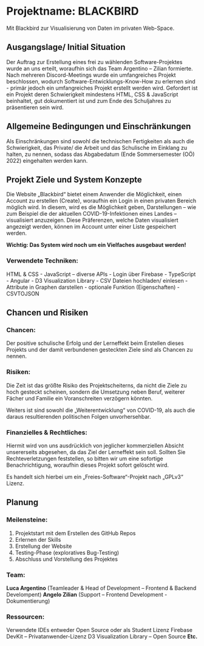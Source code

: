 # **Projektname:** BLACKBIRD
Mit Blackbird zur Visualisierung von Daten im privaten Web-Space.
## **Ausgangslage/ Initial Situation**
	
Der Auftrag zur Erstellung eines frei zu wählenden Software-Projektes wurde an uns erteilt, woraufhin sich das Team Argentino – Zilian formierte. Nach mehreren Discord-Meetings wurde ein umfangreiches Projekt beschlossen, wodurch Software-Entwicklungs-Know-How zu erlernen sind - primär jedoch ein umfangreiches Projekt erstellt werden wird. Gefordert ist ein Projekt deren Schwierigkeit mindestens HTML, CSS & JavaScript beinhaltet, gut dokumentiert ist und zum Ende des Schuljahres zu präsentieren sein wird.
	
## **Allgemeine Bedingungen und Einschränkungen**

Als Einschränkungen sind sowohl die technischen Fertigkeiten als auch die Schwierigkeit, das Private/ die Arbeit und das Schulische im Einklang zu halten, zu nennen, sodass das Abgabedatum (Ende Sommersemester (OÖ) 2022) eingehalten werden kann.

## **Projekt Ziele und System Konzepte**

Die Website „Blackbird“ bietet einem Anwender die Möglichkeit, einen Account zu erstellen (Create), woraufhin ein Login in einen privaten Bereich möglich wird. In diesem, wird es die Möglichkeit geben, Darstellungen – wie zum Beispiel die der aktuellen COVID-19-Infektionen eines Landes – visualisiert anzuzeigen. Diese Präferenzen, welche Daten visualisiert angezeigt werden, können im Account unter einer Liste gespeichert werden.

**Wichtig: Das System wird noch um ein Vielfaches ausgebaut werden!**

### **Verwendete Techniken:**

HTML & CSS - JavaScript – diverse APIs - Login über Firebase - TypeScript - Angular - D3 Visualization Library - CSV Dateien hochladen/ einlesen - Attribute in Graphen darstellen - optionale Funktion (Eigenschaften) - CSVTOJSON

## **Chancen und Risiken**

### **Chancen:**

Der positive schulische Erfolg und der Lerneffekt beim Erstellen dieses Projekts und der damit verbundenen gesteckten Ziele sind als Chancen zu nennen.

### **Risiken:**

Die Zeit ist das größte Risiko des Projektscheiterns, da nicht die Ziele zu hoch gesteckt scheinen, sondern die Umsetzung neben Beruf, weiterer Fächer und Familie ein Voranschreiten verzögern könnten.

Weiters ist sind sowohl die „Weiterentwicklung“ von COVID-19, als auch die daraus resultierenden politischen Folgen unvorhersehbar.

### **Finanzielles & Rechtliches:**

Hiermit wird von uns ausdrücklich von jeglicher kommerziellen Absicht unsererseits abgesehen, da das Ziel der Lerneffekt sein soll. Sollten Sie Rechteverletzungen feststellen, so bitten wir um eine sofortige Benachrichtigung, woraufhin dieses Projekt sofort gelöscht wird.

Es handelt sich hierbei um ein „Freies-Software“-Projekt nach „GPLv3“ Lizenz.

## **Planung**

### **Meilensteine:**

1. Projektstart mit dem Erstellen des GitHub Repos
2. Erlernen der Skills
3. Erstellung der Website
4. Testing-Phase (exploratives Bug-Testing)
5. Abschluss und Vorstellung des Projektes

### **Team:**
**Luca Argentino** (Teamleader & Head of Development – Frontend & Backend Develompent)
**Angelo Zilian** (Support – Frontend Development - Dokumentierung)

### **Ressourcen:**
Verwendete IDEs entweder Open Source oder als Student Lizenz
Firebase DevKit – Privatanwender-Lizenz
D3 Visualization Library – Open Source
**Etc.**
